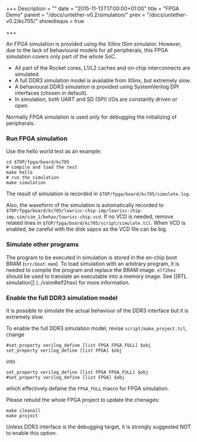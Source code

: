 +++
Description = ""
date = "2015-11-13T17:00:00+01:00"
title = "FPGA Demo"
parent = "/docs/untether-v0.2/simulation/"
prev = "/docs/untether-v0.2/kc705/"
showdisqus = true

+++

An FPGA simulation is provided using the Xilinx ISim simulator. However, due to the lack of behavioural models for all peripherals, this FPGA simulation covers only part of the whole SoC.

   * All part of the Rocket cores, L1/L2 caches and on-chip interconnects are simulated.
   * A full DDR3 simulation model is available from XIlinx, but extremely slow.
   * A behavioural DDR3 simulation is provided using SystemVerilog DPI interfaces (chosen in default).
   * In simulation, both UART and SD (SPI) I/Os are constantly driven or open.

Normally FPGA simulation is used only for debugging the initializing of peripherals.

### Run FPGA simulation

Use the hello world test as an example:

    cd $TOP/fpga/board/kc705
    # compile and load the test
    make hello
    # run the simulation
    make simulation

The result of simulation is recorded in `$TOP/fpga/board/kc705/simulate.log`.

Also, the waveform of the simulation is automatically recorded to <br/>
`$TOP/fpga/board/kc705/lowrisc-chip-imp/lowrisc-chip-imp.sim/sim_1/behav/lowrisc-chip.vcd`. If no VCD is needed, remove related lines in `$TOP/fpga/board/kc705/script/simulate.tcl`. When VCD is enabled, be careful with the disk sapce as the VCD file can be big.

### Simulate other programs

The program to be executed in simulation is stored in the on-chip boot BRAM (`src/boot.mem`). To load simulation with an arbitrary program, it is needed to compile the program and replace the BRAM image. `elf2hex` should be used to translate an executable into a memory image. See [[RTL simulation]] (../vsim#elf2hex) for more information.

### Enable the full DDR3 simulation model

It is possible to simulate the actual behaviour of the DDR3 interface but it is extremely slow.

To enable the full DDR3 simulation model, revise `script/make_project.tcl`, change

    #set_property verilog_define [list FPGA FPGA_FULL] $obj
    set_property verilog_define [list FPGA] $obj

into

    set_property verilog_define [list FPGA FPGA_FULL] $obj
    #set_property verilog_define [list FPGA] $obj

which effectively defaine the `FPGA_FULL` macro for FPGA simulation.

Please rebuild the whole FPGA project to update the chenages:

    make cleanall
    make project

Unless DDR3 interface is the debugging target, it is strongly suggested NOT to enable this option.